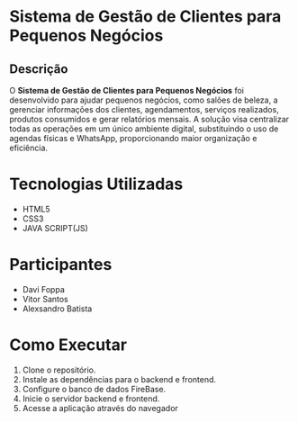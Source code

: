 # Sistema de Gestão de Clientes para Pequenos Negócios

## Descrição

O **Sistema de Gestão de Clientes para Pequenos Negócios** foi desenvolvido para ajudar pequenos negócios, como salões de beleza, a gerenciar informações dos clientes, agendamentos, serviços realizados, produtos consumidos e gerar relatórios mensais. A solução visa centralizar todas as operações em um único ambiente digital, substituindo o uso de agendas físicas e WhatsApp, proporcionando maior organização e eficiência.

# Tecnologias Utilizadas

- HTML5 
- CSS3
- JAVA SCRIPT(JS)


# Participantes

- Davi Foppa
- Vitor Santos
- Alexsandro Batista

# Como Executar

1. Clone o repositório.
2. Instale as dependências para o backend e frontend.
3. Configure o banco de dados FireBase.
4. Inicie o servidor backend e frontend.
5. Acesse a aplicação através do navegador
